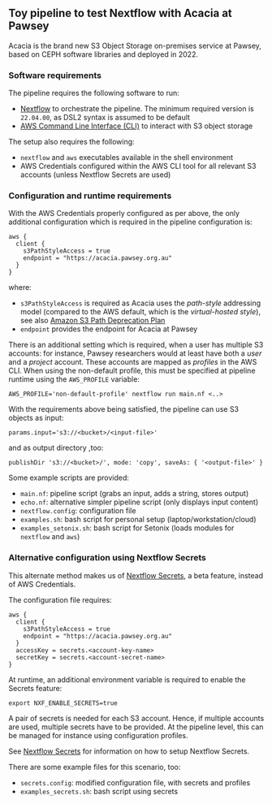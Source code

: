 ## Toy pipeline to test Nextflow with Acacia at Pawsey

Acacia is the brand new S3 Object Storage on-premises service at Pawsey, based on CEPH software libraries and deployed in 2022.


### Software requirements

The pipeline requires the following software to run:
* [Nextflow](https://github.com/nextflow-io/nextflow) to orchestrate the pipeline.  The minimum required version is `22.04.00`, as DSL2 syntax is assumed to be default
* [AWS Command Line Interface (CLI)](https://aws.amazon.com/cli) to interact with S3 object storage

The setup also requires the following:
* `nextflow` and `aws` executables available in the shell environment
* AWS Credentials configured within the AWS CLI tool for all relevant S3 accounts (unless Nextflow Secrets are used)


### Configuration and runtime requirements

With the AWS Credentials properly configured as per above, the only additional configuration which is required in the pipeline configuration is:

```
aws {
  client {
    s3PathStyleAccess = true
    endpoint = "https://acacia.pawsey.org.au"
  }
}
```

where:
* `s3PathStyleAccess` is required as Acacia uses the *path-style* addressing model (compared to the AWS default, which is the *virtual-hosted style*), see also [Amazon S3 Path Deprecation Plan](https://aws.amazon.com/blogs/aws/amazon-s3-path-deprecation-plan-the-rest-of-the-story/)
* `endpoint` provides the endpoint for Acacia at Pawsey

There is an additional setting which is required, when a user has multiple S3 accounts: for instance, Pawsey researchers would at least have both a *user* and a *project* account. These accounts are mapped as *profiles* in the AWS CLI.  When using the non-default profile, this must be specified at pipeline runtime using the `AWS_PROFILE` variable:

```
AWS_PROFILE='non-default-profile' nextflow run main.nf <..>
```

With the requirements above being satisfied, the pipeline can use S3 objects as input:
```
params.input='s3://<bucket>/<input-file>'

```
and as output directory ,too:
```
publishDir 's3://<bucket>/', mode: 'copy', saveAs: { '<output-file>' }
```

Some example scripts are provided:
* `main.nf`: pipeline script (grabs an input, adds a string, stores output)
* `echo.nf`: alternative simpler pipeline script (only displays input content)
* `nextflow.config`: configuration file
* `examples.sh`: bash script for personal setup (laptop/workstation/cloud)
* `examples_setonix.sh`: bash script for Setonix (loads modules for `nextflow` and `aws`)


### Alternative configuration using Nextflow Secrets

This alternate method makes us of [Nextflow Secrets](https://nextflow.io/docs/latest/secrets.html), a beta feature, instead of AWS Credentials.

The configuration file requires:

```
aws {
  client {
    s3PathStyleAccess = true
    endpoint = "https://acacia.pawsey.org.au"
  }
  accessKey = secrets.<account-key-name>
  secretKey = secrets.<account-secret-name>
}
```

At runtime, an additional environment variable is required to enable the Secrets feature:

```
export NXF_ENABLE_SECRETS=true
```

A pair of secrets is needed for each S3 account.  Hence, if multiple accounts are used, multiple secrets have to be provided.  At the pipeline level, this can be managed for instance using configuration profiles.

See [Nextflow Secrets](https://nextflow.io/docs/latest/secrets.html) for information on how to setup Nextflow Secrets.

There are some example files for this scenario, too:
* `secrets.config`: modified configuration file, with secrets and profiles
* `examples_secrets.sh`: bash script using secrets

